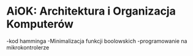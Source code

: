 # AiOK:  Architektura i Organizacja Komputerów

-kod hamminga
-Minimalizacja funkcji boolowskich
-programowanie na mikrokontrolerze 
